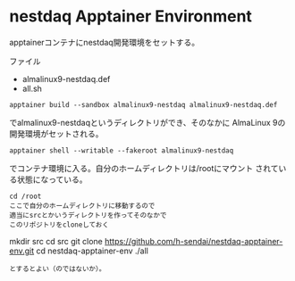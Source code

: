 # nestdaq Apptainer Environment

apptainerコンテナにnestdaq開発環境をセットする。

ファイル

- almalinux9-nestdaq.def
- all.sh

```
apptainer build --sandbox almalinux9-nestdaq almalinux9-nestdaq.def
```

でalmalinux9-nestdaqというディレクトリができ、そのなかに
AlmaLinux 9の開発環境がセットされる。

```
apptainer shell --writable --fakeroot almalinux9-nestdaq
```

でコンテナ環境に入る。自分のホームディレクトリは/rootにマウント
されている状態になっている。

```
cd /root
ここで自分のホームディレクトリに移動するので
適当にsrcとかいうディレクトリを作ってそのなかで
このリポジトリをcloneしておく
```
mkdir src
cd src
git clone https://github.com/h-sendai/nestdaq-apptainer-env.git
cd nestdaq-apptainer-env
./all
```
とするとよい（のではないか）。
